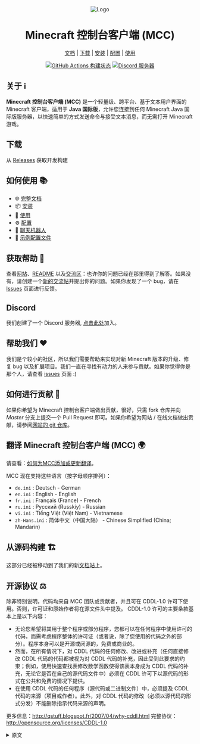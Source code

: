 <div align="center">

<img src="https://i.pics.rs/LLDhE.png" alt="Logo"/>

# Minecraft 控制台客户端 (MCC)

[文档](https://mccteam.github.io/) | [下载](#download) | [安装](https://mccteam.github.io/guide/installation.html) | [配置](https://mccteam.github.io/guide/configuration.html) | [使用](https://mccteam.github.io/guide/usage.html)

[![GitHub Actions 构建状态](https://github.com/MCCTeam/Minecraft-Console-Client/actions/workflows/build-and-release.yml/badge.svg)](https://github.com/MCCTeam/Minecraft-Console-Client/releases/latest) <a href="https://discord.gg/sfBv4TtpC9"><img src="https://img.shields.io/discord/1018553894831403028?color=5865F2&logo=discord&logoColor=white" alt="Discord 服务器" /></a>

</div>

## **关于 ℹ️**

**Minecraft 控制台客户端 (MCC)** 是一个轻量级、跨平台、基于文本用户界面的 Minecraft 客户端，适用于 **Java 国际版**，允许您连接到任何 Minecraft Java 国际版服务器，以快速简单的方式发送命令与接受文本消息，而无需打开 Minecraft 游戏。

## 下载

从 [Releases](https://github.com/MCCTeam/Minecraft-Console-Client/releases/latest) 获取开发构建

## 如何使用 📚

-   🌐 [完整文档](https://mccteam.github.io/)
-   📦 [安装](https://mccteam.github.io/guide/installation.html)
-   📖 [使用](https://mccteam.github.io/guide/usage.html)
-   ⚙️ [配置](https://mccteam.github.io/guide/configuration.html)
-   🤖 [聊天机器人](https://mccteam.github.io/guide/chat-bots.html)
-   📝 [示例配置文件](MinecraftClient/config/)

## 获取帮助 🙋

查看[网站](https://mccteam.github.io/)、[README](https://github.com/MCCTeam/Minecraft-Console-Client/tree/master/MinecraftClient/config#minecraft-console-client-user-manual) 以及[交流区](https://github.com/MCCTeam/Minecraft-Console-Client/discussions)：也许你的问题已经在那里得到了解答。如果没有，请创建一个[新的交流帖](https://github.com/MCCTeam/Minecraft-Console-Client/discussions/new)并提出你的问题。如果你发现了一个 bug，请在 [Issues](https://github.com/MCCTeam/Minecraft-Console-Client/issues) 页面进行反馈。

## Discord

我们创建了一个 Discord 服务器, [点击此处](https://discord.gg/sfBv4TtpC9)加入。

## 帮助我们 ❤️

我们是个较小的社区，所以我们需要帮助来实现对新 Minecraft 版本的升级、修复 bug 以及扩展项目。我们一直在寻找有动力的人来参与贡献。如果你觉得你是那个人，请查看 [issues](https://github.com/MCCTeam/Minecraft-Console-Client/issues?q=is%3Aissue+is%3Aopen+label%3Awaiting-for%3Acontributor) 页面 :)

## 如何进行贡献 📝

如果你希望为 Minecraft 控制台客户端做出贡献，很好，只需 fork 仓库并向 _Master_ 分支上提交一个 Pull Request 即可。如果你希望为网站 / 在线文档做出贡献，请参阅[网站的 git 仓库](https://github.com/MCCTeam/MCCTeam.github.io)。

## 翻译 Minecraft 控制台客户端 (MCC) 🌍

请查看：[如何为MCC添加或更新翻译](https://mccteam.github.io/guide/contibuting.html#translations)。

MCC 现在支持这些语言（按字母顺序排列）：
  * `de.ini` : Deutsch - German
  * `en.ini` : English - English
  * `fr.ini` : Français (France) - 	French
  * `ru.ini` : Русский (Russkiy) - Russian
  * `vi.ini` : Tiếng Việt (Việt Nam) - Vietnamese
  * `zh-Hans.ini` : 简体中文（中国大陆） - Chinese Simplified (China; Mandarin)

## 从源码构建 🏗️

这部分已经被移动到了我们的新[文档站](https://mccteam.github.io/guide/installation.html#building-from-the-source-code)上。

## 开源协议 ⚖️

除非特别说明，代码均来自 MCC 团队或贡献者，并且可在 CDDL-1.0 许可下使用。否则，许可证和原始作者将在源文件头中提及。
CDDL-1.0 许可的主要条款基本上是以下内容：

-   无论您希望将其用于整个程序或部分程序，您都可以在任何程序中使用许可的代码，而需考虑程序整体的许可证（或者说，除了您使用的代码之外的部分）。程序本身可以是开源或闭源的，免费或商业的。
-   然而，在所有情况下，对 CDDL 代码的任何修改、改进或补充（任何直接修改 CDDL 代码的代码都被视为对 CDDL 代码的补充，因此受到此要求的约束；例如，使用快速查找表修改数学函数使得该表本身成为 CDDL 代码的补充，无论它是否在自己的源代码文件中）必须在 CDDL 许可下以源代码的形式在公共和免费的情况下提供。
-   在使用 CDDL 代码的任何程序（源代码或二进制文件）中，必须提及 CDDL 代码的来源（项目或作者）。此外，对 CDDL 代码的修改（必须以源代码的形式分发）不能删除指示代码来源的声明。

更多信息：http://qstuff.blogspot.fr/2007/04/why-cddl.html
完整协议：http://opensource.org/licenses/CDDL-1.0

<details>
  <summary>原文</summary>
  
  Unless specifically stated, the code is from the MCC Team or Contributors, and available under CDDL-1.0. Else, the license and original author are mentioned in source file headers.
  The main terms of the CDDL-1.0 license are basically the following:
  
  -   You may use the licensed code in whole or in part in any program you desire, regardless of the license of the program as a whole (or rather, as excluding the code you are borrowing). The program itself may be open or closed source, free or commercial.
  -   However, in all cases, any modifications, improvements, or additions to the CDDL code (any code that is referenced in direct modifications to the CDDL code is considered an addition to the CDDL code, and so is bound by this requirement; e.g. a modification of a math function to use a fast lookup table makes that table itself an addition to the CDDL code, regardless of whether it's in a source code file of its own) must be made publicly and freely available in source, under the CDDL license itself.
  -   In any program (source or binary) that uses CDDL code, recognition must be given to the source (either project or author) of the CDDL code. As well, modifications to the CDDL code (which must be distributed as source) may not remove notices indicating the ancestry of the code.

  More info at http://qstuff.blogspot.fr/2007/04/why-cddl.html
  Full license at http://opensource.org/licenses/CDDL-1.0
</details>
